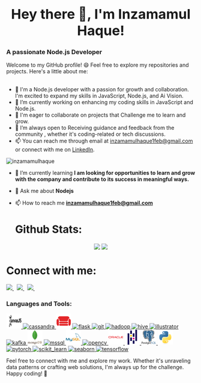 
<!--
**rushikesh05/rushikesh05** is a ✨ _special_ ✨ repository because its `README.md` (this file) appears on your GitHub profile.

Here are some ideas to get you started:

- 🔭 I’m currently working on ...
- 🌱 I’m currently learning ...
- 👯 I’m looking to collaborate on ...
- 🤔 I’m looking for help with ...
- 💬 Ask me about ...
- 📫 How to reach me: ...
- 😄 Pronouns: ...
- ⚡ Fun fact: ...
-->

<div style="text-align: center;">
    <h1 style="font-size: 36px; font-weight: bold;">
      <span style="display: inline-block; animation: pulse 1.5s infinite;">Hey there 👋, I'm Inzamamul Haque!</span>
    </h1>
  </div>
<h3>A passionate Node.js Developer</h3>
  
  
  
  Welcome to my GitHub profile! 😄 Feel free to explore my repositories and projects. Here's a little about me:<br><br>
  
  - 🔭 I'm a Node.js developer with a passion for growth and collaboration. I'm excited to expand my skills in JavaScript, Node.js, and Ai Vision.<br>
  - 🔭 I’m currently working on enhancing my coding skills in JavaScript and Node.js.<br>
  - 👯 I'm eager to collaborate on projects that Challenge me to learn and grow.<br>
  - 🤔 I’m always open to Receiving guidance and feedback from the community , whether it's coding-related or tech discussions.<br>
  - 📫 You can reach me through email at [inzamamulhaque1feb@gmail.com](mailto:inzamamulhaque1feb@gmail.com) or connect with me on [LinkedIn](https://www.linkedin.com/in/inzamamul-haque-bb7275234/).<br>

<p align="left"> <img src="https://komarev.com/ghpvc/?username=inzamamulhaque&label=Profile%20views&color=0e75b6&style=flat" alt="inzamamulhaque" /> </p>

- 🌱 I’m currently learning **I am looking for opportunities to learn and grow with the company and contribute to its success in meaningful ways.**

- 💬 Ask me about **Nodejs**

- 📫 How to reach me **inzamamulhaque1feb@gmail.com**


  <h1>Github Stats:</h1>
<p align="center">
<img height="180em" src="https://github-readme-stats.vercel.app/api?username=inzamamulhaque&theme=dark&show_icons=true&hide_border=false&count_private=true" align = "center"/>
<img height="180em" src="https://github-readme-stats.vercel.app/api/top-langs/?username=inzamamulhaque&theme=dark&show_icons=true&hide_border=false&layout=compact" align = "center"/>
</p>

<h1 align="left">Connect with me:</h1>
<p align="left">
  <a href="https://www.linkedin.com/in/inzamamul-haque-bb7275234/">
    <img src="https://img.icons8.com/color/48/000000/linkedin.png" width="3.5%"/>
 </a><span>&nbsp;</span>
  <a href="mailto:inzamamulhaque1feb@gmail.com">
    <img src="https://img.icons8.com/fluent/48/000000/gmail.png" width="3.5%"/>
  </a><span>&nbsp;</span>
  <a href="https://github.com/inzamamulhaquue">
    <img src="https://img.icons8.com/fluent/48/000000/github.png" width="3.5%"/>
  </a><span>&nbsp;</span>
</p>

<h3 align="left">Languages and Tools:</h3>
<p align="left"> <a href="https://canvasjs.com" target="_blank" rel="noreferrer"> <img src="https://raw.githubusercontent.com/Hardik0307/Hardik0307/master/assets/canvasjs-charts.svg" alt="canvasjs" width="40" height="40"/> </a> <a href="https://cassandra.apache.org/" target="_blank" rel="noreferrer"> <img src="https://www.vectorlogo.zone/logos/apache_cassandra/apache_cassandra-icon.svg" alt="cassandra" width="40" height="40"/> </a> <a href="https://couchdb.apache.org/" target="_blank" rel="noreferrer"> <img src="https://raw.githubusercontent.com/devicons/devicon/0d6c64dbbf311879f7d563bfc3ccf559f9ed111c/icons/couchdb/couchdb-original.svg" alt="couchdb" width="40" height="40"/> </a> <a href="https://flask.palletsprojects.com/" target="_blank" rel="noreferrer"> <img src="https://www.vectorlogo.zone/logos/pocoo_flask/pocoo_flask-icon.svg" alt="flask" width="40" height="40"/> </a> <a href="https://git-scm.com/" target="_blank" rel="noreferrer"> <img src="https://www.vectorlogo.zone/logos/git-scm/git-scm-icon.svg" alt="git" width="40" height="40"/> </a> <a href="https://hadoop.apache.org/" target="_blank" rel="noreferrer"> <img src="https://www.vectorlogo.zone/logos/apache_hadoop/apache_hadoop-icon.svg" alt="hadoop" width="40" height="40"/> </a> <a href="https://hive.apache.org/" target="_blank" rel="noreferrer"> <img src="https://www.vectorlogo.zone/logos/apache_hive/apache_hive-icon.svg" alt="hive" width="40" height="40"/> </a> <a href="https://www.adobe.com/in/products/illustrator.html" target="_blank" rel="noreferrer"> <img src="https://www.vectorlogo.zone/logos/adobe_illustrator/adobe_illustrator-icon.svg" alt="illustrator" width="40" height="40"/> </a> <a href="https://kafka.apache.org/" target="_blank" rel="noreferrer"> <img src="https://www.vectorlogo.zone/logos/apache_kafka/apache_kafka-icon.svg" alt="kafka" width="40" height="40"/> </a> <a href="https://www.mongodb.com/" target="_blank" rel="noreferrer"> <img src="https://raw.githubusercontent.com/devicons/devicon/master/icons/mongodb/mongodb-original-wordmark.svg" alt="mongodb" width="40" height="40"/> </a> <a href="https://www.microsoft.com/en-us/sql-server" target="_blank" rel="noreferrer"> <img src="https://www.svgrepo.com/show/303229/microsoft-sql-server-logo.svg" alt="mssql" width="40" height="40"/> </a> <a href="https://www.mysql.com/" target="_blank" rel="noreferrer"> <img src="https://raw.githubusercontent.com/devicons/devicon/master/icons/mysql/mysql-original-wordmark.svg" alt="mysql" width="40" height="40"/> </a> <a href="https://opencv.org/" target="_blank" rel="noreferrer"> <img src="https://www.vectorlogo.zone/logos/opencv/opencv-icon.svg" alt="opencv" width="40" height="40"/> </a> <a href="https://www.oracle.com/" target="_blank" rel="noreferrer"> <img src="https://raw.githubusercontent.com/devicons/devicon/master/icons/oracle/oracle-original.svg" alt="oracle" width="40" height="40"/> </a> <a href="https://pandas.pydata.org/" target="_blank" rel="noreferrer"> <img src="https://raw.githubusercontent.com/devicons/devicon/2ae2a900d2f041da66e950e4d48052658d850630/icons/pandas/pandas-original.svg" alt="pandas" width="40" height="40"/> </a> <a href="https://www.postgresql.org" target="_blank" rel="noreferrer"> <img src="https://raw.githubusercontent.com/devicons/devicon/master/icons/postgresql/postgresql-original-wordmark.svg" alt="postgresql" width="40" height="40"/> </a> <a href="https://www.python.org" target="_blank" rel="noreferrer"> <img src="https://raw.githubusercontent.com/devicons/devicon/master/icons/python/python-original.svg" alt="python" width="40" height="40"/> </a> <a href="https://pytorch.org/" target="_blank" rel="noreferrer"> <img src="https://www.vectorlogo.zone/logos/pytorch/pytorch-icon.svg" alt="pytorch" width="40" height="40"/> </a> <a href="https://scikit-learn.org/" target="_blank" rel="noreferrer"> <img src="https://upload.wikimedia.org/wikipedia/commons/0/05/Scikit_learn_logo_small.svg" alt="scikit_learn" width="40" height="40"/> </a> <a href="https://seaborn.pydata.org/" target="_blank" rel="noreferrer"> <img src="https://seaborn.pydata.org/_images/logo-mark-lightbg.svg" alt="seaborn" width="40" height="40"/> </a> <a href="https://www.tensorflow.org" target="_blank" rel="noreferrer"> <img src="https://www.vectorlogo.zone/logos/tensorflow/tensorflow-icon.svg" alt="tensorflow" width="40" height="40"/> </a> </p>

Feel free to connect with me and explore my work. Whether it's unraveling data patterns or crafting web solutions, I'm always up for the challenge. Happy coding! 🚀

  
  
  
